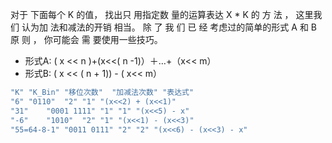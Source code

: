 对于 下面每个 K 的值， 找出只 用指定数 量的运算表达 X * K 的 方 法 ，
这里我们 认为加 法和减法的开销 相当。 除 了 我 们 已 经 考虑过的简单的形式 A 和 B 原
则 ， 你可能会 需 要使用一些技巧。

- 形式A: ( x << n )+(x<<( n -1)）＋…+（x<< m） 
- 形式B: ( x << ( n + 1)) - ( x<< m） 

```c
"K" "K_Bin" "移位次数"  "加减法次数" "表达式"
"6" "0110"  "2" "1" "(x<<2) + (x<<1)"
"31"    "0001 1111" "1" "1" "(x<<5) - x"
"-6"    "1010"  "2" "1" "(x<<1) - (x<<3)"
"55=64-8-1" "0011 0111" "2" "2" "(x<<6) - (x<<3) - x"
```
